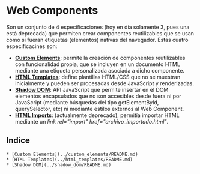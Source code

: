 # Web Components
Son un conjunto de 4 especificaciones (hoy en día solamente 3, pues una está deprecada) que permiten crear componentes reutilizables que se usan como si fueran etiquetas (elementos) nativas del navegador. Estas cuatro especificacines son:

- **[Custom Elements](./custom_elements/README.md)**: permite la creación de componentes reutilizables con funcionalidad propia, que se incluyen en un documento HTML mediante una etiqueta personalizada asociada a dicho componente.
- **[HTML Templates](./html_templates/README.md)**: define plantillas HTML/CSS que no se muestran inicialmente y pueden ser procesadas desde JavaScript y renderizadas.
- **[Shadow DOM](./shadow_dom/README.md)**: API JavaScript que permite insertar en el DOM elementos encapsulados que no son accesibles desde fuera ni por JavaScript (mediante búsquedas del tipo getElementById, querySelector, etc) ni mediante estilos externos al Web Component.
- **[HTML Imports](https://developer.mozilla.org/en-US/docs/Web/Web_Components/HTML_Imports)**: (actualmente deprecado), permitía importar HTML  mediante un *link rel="import" href="archivo_importado.html"*.

## Indice

    * [Custom Elements](../custom_elements/README.md)
    * [HTML Templates](../html_templates/README.md)
    * [Shadow DOM](../shadow_dom/README.md)
